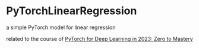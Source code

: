 # PyTorchLinearRegression
a simple PyTorch model for linear regression


related to the course of [PyTorch for Deep Learning in 2023: Zero to Mastery](https://www.udemy.com/course/pytorch-for-deep-learning/)

